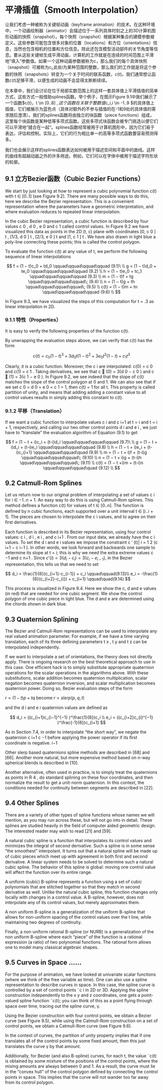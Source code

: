 # 平滑插值（Smooth Interpolation）
让我们考虑一种被称为关键帧动画（keyframe animation）的技术。在这种环境中，一个动画绘制器（animator）会描述位于一系列具体时刻之上的3D计算机图形动画的快照（snapshot）。每个快照（snapshot）根据某种集合的建模参数被定义。这些参数可能包含很多对象的位置（locations）和方位（orientations）信息，当然也包含相机的位置和方位信息。除此还包含模型活动部件的关节角度等信息。要从这些关键帧生成平滑动画，计算机的工作就是在连续的时间范围上平滑地“填入”参数值。如果一个这种动画参数被称为c，那么我们的每个具体快照（snapshot）可被称为$c_i$,此处i为某种范围的整数，那么我们的工作就是将这个参数的快照（snapshots）转变为一个关于时间的联系函数，$c(t)$。我们通常想让函数$c(t)$足够平滑，以便生成的动画不会显得太断断续续。

在本章中，我们会讨论在位于局部实数范围上的这样一套具体值上平滑插值的简单方式，这些方式一般借助splines函数。举个例子，在图示$\text{Figure 9.1}$中我们展示了一个函数$c(t)，t \in [0..8] $,这个函数在关联于整数值$c_i,i \in -1..9 $的具体值上插值，它们被展示为蓝色点（具体对额外的不参与插值的在-1和9处的具体值的需求随后澄清）。我们的splines函数将由独立的块函数（piece functions）组成，这里每个块函数是某种低等多项式函数。这些多项式块函数会被专门挑选以便它们可以平滑地”缝合在一起“。splines函数经常被用于计算机图形中，因为它们易于表达，评估和控制。实际上，它们的行为相比单一的高等多项式函数要容易预测得多。

我们也会展示这样的splines函数表达如何被用于描述空间和平面中的曲线。这样的曲线有超越动画之外的许多用途。例如，它们可以在字体中被用于描述字符形状的轮廓。

## 9.1 立方Bezier函数（Cubic Bezier Functions）
We start by just looking at how to represent a cubic polynomial function c(t) with t ∈ [0..1] (see Figure 9.2). There are many possible ways to do this, here we describe the Bezier representation. This is a convenient representation where the parameters have a geometric interpretation, and where evaluation reduces to repeated linear interpolation.

In the cubic Bezier representation, a cubic function is described by four values c 0 , d 0 , e 0 and c 1 called control values. In Figure 9.2 we have visualized this data as points in the 2D (t, c) plane with coordinates [0, c 0 ] t , [1/3, d 0 ] t , [2/3, e 0 ] t and [1, c 1 ] t . We have also drawn in light blue a poly-line connecting these points; this is called the control polygon.

To evaluate the function c(t) at any value of t, we perform the following sequence of linear interpolations

$$
   f = (1 − t)c_0 + td_0 \qquad\qquad\qquad\qquad (9.1)\ \\
	g = (1 − t)d_0 + te_0 \qquad\qquad\qquad\qquad (9.2) \\
	h = (1 − t)e_0 + tc_1 \qquad\qquad\qquad\qquad (9.3) \\
   m = (1 − t)f + tg  \qquad\qquad\qquad\qquad\; (9.4) \\
   n = (1 − t)g + th  \qquad\qquad\qquad\qquad\; (9.5) \\
   c(t) = (1 − t)m + tn \qquad\qquad\qquad\qquad (9.6) \\
$$

In Figure 9.3, we have visualized the steps of this computation for t = .3 as linear interpolation in 2D.

### 9.1.1 特性（Properties）

It is easy to verify the following properties of the function c(t).

By unwrapping the evaluation steps above, we can verify that c(t) has the form

$$c(t)= c_0(1 − t)^3 + 3d_0t(1 − t)^2 + 3e_0t^2(1 − t) + c_1t^3$$

Clearly, it is a cubic function. Moreover, the c i are interpolated: c(0) = c 0 and c(1) = c 1 . Taking derivatives, we see that c ￿ (0) = 3(d 0 − c 0 ) and c ￿ (1) = 3(c 1 − e 0 ). In Figure 9.2, we see indeed that the slope of c(t) matches the slope of the control polygon at 0 and 1. We can also see that if we set c 0 = d 0 = e 0 = c 1 = 1, then c(t) = 1 for all t. This property is called partition of unity, and means that adding adding a constant value to all control values results in simply adding this constant to c(t).

### 9.1.2 平移（Translation）

If we want a cubic function to interpolate values c i and c i+1 at t = i and t = i + 1, respectively, and calling our two other control points d i and e i , we just have to “translate” the evaluation algorithm of Equation (9.1) to get

$$
   f = (1 − t + i)c_i + (t-i)d_i \qquad\qquad\qquad\qquad (9.7)\ \\
	g = (1 − t + i)d_i + (t-i)e_i \qquad\qquad\qquad\qquad (9.8) \\
	h = (1 − t + i)e_i + (t-i)c_{i+1} \qquad\qquad\qquad\quad (9.9) \\
   m = (1 − t + i)f + (t-i)g  \qquad\qquad\qquad\qquad\; (9.10) \\
   n = (1 − t + i)g + (t-i)h  \qquad\qquad\qquad\qquad\; (9.11) \\
   c(t) = (1 − t +i)m + (t-i)n \qquad\qquad\qquad\quad (9.12) \\
$$

## 9.2 Catmull-Rom Splines

Let us return now to our original problem of interpolating a set of values c i for i ∈ −1..n + 1. An easy way to do this is using Catmull-Rom splines. This method deﬁnes a function c(t) for values of t ∈ [0..n]. The function is deﬁned by n cubic functions, each supported over a unit interval t ∈ [i..i + 1]. The pieces are chosen to interpolate the c i values, and to agree on their ﬁrst derivatives.

Each function is described in its Bezier representation, using four control values: c i , d i , e i , and c i+1 . From our input data, we already have the c i values. To set the d i and e i values we impose the constraint c ′ (t)| i = 1 2 (c i+1 − c i−1 ). In other words, we look forward and backwards one sample to determine its slope at t = i; this is why we need the extra extreme values c −1 and c n+1 . Since $c'(i) = 3(d_i-c_i) = 3(c_i-e_{i-1})$, in the Bezier representation, this tells us that we need to set

$$ 
	d_i = \frac{1}{6}(c_{i+1}-c_{i-1}) + c_i  \qquad\qquad(9.13)\\
	e_i = -\frac{1}{6}(c_{i+2}-c_{i}) + c_{i+1} \qquad\quad(9.14)
$$

This process is visualized in Figure 9.4. Here we show the c, d and e values (in red) that are needed for one cubic segment. We show the control polygon of one cubic piece in light blue. The d and e are determined using the chords shown in dark blue.

## 9.3 Quaternion Splining

The Bezier and Catmull-Rom representations can be used to interpolate any real valued animation parameter. For example, if we have a time varying translation, each of its three deﬁning parameters t x , t y and t z can be interpolated independently.

If we want to interpolate a set of orientations, the theory does not directly apply. There is ongoing research on the best theoretical approach to use in this case. One efﬁcient hack is to simply substitute appropriate quaternion operations for the scalar operations in the algorithms above. With these substitutions, scalar addition becomes quaternion multiplication, scalar negation becomes quaternion inversion, and scalar multiplication becomes quaternion power. Doing so, Bezier evaluation steps of the form

$r = (1 − t)p + tq$ become $r = slerp(p, q, t)$

and the d i and e i quaternion values are deﬁned as

$$ 
d_i = ((c_{i+1}c_{i−1}^{−1} )^\frac{1}{6})c_i \\
e_i = ((c_{i+2}c_{i}^{−1} )^\frac{-1}{6})c_{i+1}
$$

As in Section 7.4, in order to interpolate “the short way”, we negate the quaternion c i+1 c −1 before applying the power operator if its ﬁrst coordinate is negative. i−1

Other slerp based quaternions spline methods are described in [68] and [66]. Another more natural, but more expensive method based on n-way spherical blends is described in [10].

Another alternative, often used in practice, is to simply treat the quaternions as points in R 4 , do standard splining on these four coordinates, and then normalize the result to get a unit-norm quaternion. In this context, the conditions needed for continuity between segments are described in [22].

## 9.4 Other Splines

There are a variety of other types of spline functions whose names we will mention, as you may run across these, but will not go into in detail. These splines are studied heavily in the ﬁeld of computer aided geometric design. The interested reader may wish to read [21] and [59].

A natural cubic spline is a function that interpolates its control values and minimizes the integral of second derivative. Such a spline is in some sense “the smoothest” interpolant. It turns out that a natural spline will be made up of cubic pieces which meet up with agreement in both ﬁrst and second derivative. A linear system needs to be solved to determine such a natural cubic spline. The behavior of this spline is global: moving one control value will affect the function over its entire range.

A uniform (cubic) B-spline represents a function using a set of cubic polynomials that are stitched together so that they match in second derivative as well. Unlike the natural cubic spline, this function changes only locally with changes in a control value. A B-spline, however, does not interpolate any of its control values, but merely approximates them.

A non uniform B-spline is a generalization of the uniform B-spline that allows for non-uniform spacing of the control values over the t line, while maintaining two degrees of continuity.

Finally, a non uniform rational B-spline (or NURB) is a generalization of the non uniform B-spline where each “piece” of the function is a rational expression (a ratio) of two polynomial functions. The rational form allows one to model many classical algebraic shapes.

## 9.5 Curves in Space ......

For the purpose of animation, we have looked at univariate scalar functions (where we think of the free variable as time). One can also use a spline representation to describe curves in space. In this case, the spline curve is controlled by a set of control points ˜c i in 2D or 3D. Applying the spline construction independently to the x y and z coordinates, one gets a point-valued spline function ˜c(t); you can think of this as a point ﬂying through space over time, tracing out the spline curve, γ.

Using the Bezier construction with four control points, we obtain a Bezier curve (see Figure 9.5), while using the Catmull-Rom construction on a set of control points, we obtain a Catmull-Rom curve (see Figure 9.6).

In the context of curves, the partition of unity property implies that if one translates all of the control points by some ﬁxed amount, then this just translates the curve γ by that amount.

Additionally, for Bezier (and also B-spline) curves, for each t, the value ˜c(t) is obtained by some mixture of the positions of the control points, where the mixing amounts are always between 0 and 1. As a result, the curve must lie in the “convex hull” of the control polygon deﬁned by connecting the control points in space. This implies that the curve will not wander too far away from its control polygon.


